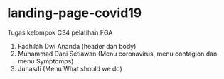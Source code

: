 # landing-page-covid19
Tugas kelompok C34 pelatihan FGA
1. Fadhilah Dwi Ananda (header dan body)
2. Muhammad Dani Setiawan (Menu coronavirus, menu contagion dan menu Symptomps)
3. Juhasdi (Menu What should we do)
